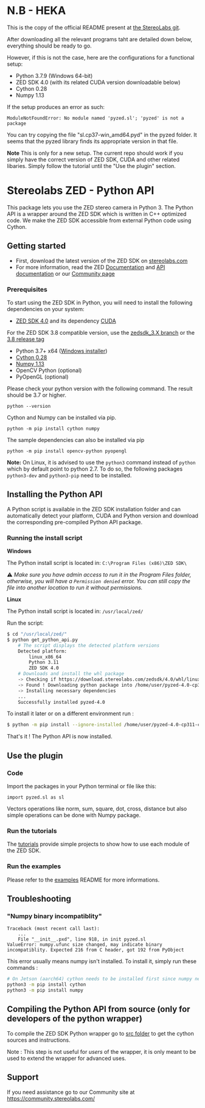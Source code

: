 # N.B - HEKA
This is the copy of the official README present at [the StereoLabs git](https://github.com/stereolabs/zed-python-api).

After downloading all the relevant programs taht are detailed down below, everything should be ready to go.

However, if this is not the case, here are the configurations for a functional setup:
- Python 3.7.9 (Windows 64-bit)
- ZED SDK 4.0 (with its related CUDA version downloadable below)
- Cython 0.28
- Numpy 1.13

If the setup produces an error as such:
```
ModuleNotFoundError: No module named 'pyzed.sl'; 'pyzed' is not a package
```

You can try copying the file "sl.cp37-win_amd64.pyd" in the pyzed folder. It seems that the pyzed library finds its appropriate version in that file.

**Note** This is only for a new setup. The current repo should work if you simply have the correct version of ZED SDK, CUDA and other related libaries. Simply follow the tutorial until the "Use the plugin" section.

# Stereolabs ZED - Python API

This package lets you use the ZED stereo camera in Python 3. The Python API is a wrapper around the ZED SDK which is written in C++ optimized code. We make the ZED SDK accessible from external Python code using Cython.

## Getting started

- First, download the latest version of the ZED SDK on [stereolabs.com](https://www.stereolabs.com/developers)
- For more information, read the ZED [Documentation](https://www.stereolabs.com/docs/app-development/python/install/) and [API documentation](https://www.stereolabs.com/docs/api/python/) or our [Community page](https://community.stereolabs.com)

### Prerequisites

To start using the ZED SDK in Python, you will need to install the following dependencies on your system:  

- [ZED SDK 4.0](https://www.stereolabs.com/developers/) and its dependency [CUDA](https://developer.nvidia.com/cuda-downloads)

For the ZED SDK 3.8 compatible version, use the [zedsdk_3.X branch](https://github.com/stereolabs/zed-python-api/tree/zedsdk_3.X) or the [3.8 release tag](https://github.com/stereolabs/zed-python-api/releases/tag/v3.8)

- Python 3.7+ x64  ([Windows installer](https://www.python.org/ftp/python/3.7.6/python-3.7.6-amd64.exe))
- [Cython 0.28](http://cython.org/#download)
- [Numpy 1.13](https://www.scipy.org/scipylib/download.html)
- OpenCV Python (optional)
- PyOpenGL (optional)

Please check your python version with the following command. The result should be 3.7 or higher.

```
python --version
```

Cython and Numpy can be installed via pip.
```
python -m pip install cython numpy
```

The sample dependencies can also be installed via pip
```
python -m pip install opencv-python pyopengl
```

**Note:** On Linux, it is advised to use the `python3` command instead of `python` which by default point to python 2.7. To do so, the following packages `python3-dev` and `python3-pip` need to be installed.

## Installing the Python API

A Python script is available in the ZED SDK installation folder and can automatically detect your platform, CUDA and Python version and download the corresponding pre-compiled Python API package.

### Running the install script

**Windows**

The Python install script is located in: `C:\Program Files (x86)\ZED SDK\`

:warning: *Make sure you have admin access to run it in the Program Files folder, otherwise, you will have a `Permission denied` error. You can still copy the file into another location to run it without permissions.*

**Linux**

The Python install script is located in: `/usr/local/zed/`


Run the script:

```bash
$ cd "/usr/local/zed/"
$ python get_python_api.py
    # The script displays the detected platform versions
    Detected platform: 
        linux_x86_64
        Python 3.11
        ZED SDK 4.0
    # Downloads and install the whl package
    -> Checking if https://download.stereolabs.com/zedsdk/4.0/whl/linux_x86_64/pyzed-4.0-cp311-cp311-linux_x86_64.whl exists and is available
    -> Found ! Downloading python package into /home/user/pyzed-4.0-cp311-cp311-linux_x86_64.whl
    -> Installing necessary dependencies
    ...
    Successfully installed pyzed-4.0
```

To install it later or on a different environment run : 

```bash
$ python -m pip install --ignore-installed /home/user/pyzed-4.0-cp311-cp311-linux_x86_64.wh
```

That's it ! The Python API is now installed.

## Use the plugin

### Code

Import the packages in your Python terminal or file like this:
```
import pyzed.sl as sl
```

Vectors operations like norm, sum, square, dot, cross, distance but also simple operations can be done with
Numpy package.

### Run the tutorials

The [tutorials](https://github.com/stereolabs/zed-examples/tree/master/tutorials) provide simple projects to show how to use each module of the ZED SDK.

### Run the examples

Please refer to the [examples](https://github.com/stereolabs/zed-examples) README for more informations.


## Troubleshooting

###  "Numpy binary incompatiblity"

```
Traceback (most recent call last):
    ...
    File "__init__.pxd", line 918, in init pyzed.sl
ValueError: numpy.ufunc size changed, may indicate binary incompatiblity. Expected 216 from C header, got 192 from PyObject
```

This error usually means numpy isn't installed. To install it, simply run these commands : 

```bash
# On Jetson (aarch64) cython needs to be installed first since numpy needs to be compiled.
python3 -m pip install cython
python3 -m pip install numpy
```


## Compiling the Python API from source (only for developers of the python wrapper)

To compile the ZED SDK Python wrapper go to [src folder](./src) to get the cython sources and instructions.

Note : This step is not useful for *users* of the wrapper, it is only meant to be used to extend the wrapper for advanced uses.

## Support

If you need assistance go to our Community site at https://community.stereolabs.com/
